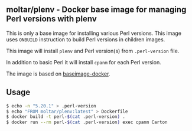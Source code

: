 ## moltar/plenv - Docker base image for managing Perl versions with plenv ##

This is only a base image for installing various Perl versions. This image uses `ONBUILD` instruction to build Perl versions in children images.

This image will install `plenv` and Perl version(s) from `.perl-version` file.

In addition to basic Perl it will install `cpanm` for each Perl version.

The image is based on [baseimage-docker](/phusion/baseimage-docker).

## Usage ##

```bash
$ echo -n "5.20.1" > .perl-version
$ echo "FROM moltar/plenv:latest" > Dockerfile
$ docker build -t perl-$(cat .perl-version) .
$ docker run --rm perl-$(cat .perl-version) exec cpanm Carton
```